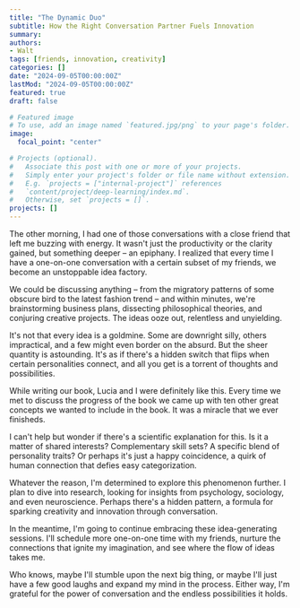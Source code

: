 ```yaml
---
title: "The Dynamic Duo"
subtitle: How the Right Conversation Partner Fuels Innovation
summary: 
authors:
- Walt
tags: [friends, innovation, creativity]
categories: []
date: "2024-09-05T00:00:00Z"
lastMod: "2024-09-05T00:00:00Z"
featured: true
draft: false

# Featured image
# To use, add an image named `featured.jpg/png` to your page's folder. 
image:
  focal_point: "center"

# Projects (optional).
#   Associate this post with one or more of your projects.
#   Simply enter your project's folder or file name without extension.
#   E.g. `projects = ["internal-project"]` references 
#   `content/project/deep-learning/index.md`.
#   Otherwise, set `projects = []`.
projects: []
---
```


The other morning, I had one of those conversations with a close friend that left me buzzing with energy. It wasn't just the productivity or the clarity gained, but something deeper – an epiphany. I realized that every time I have a one-on-one conversation with a certain subset of my friends, we become an unstoppable idea factory.

We could be discussing anything – from the migratory patterns of some obscure bird to the latest fashion trend – and within minutes, we're brainstorming business plans, dissecting philosophical theories, and conjuring creative projects. The ideas ooze out, relentless and unyielding.

It's not that every idea is a goldmine. Some are downright silly, others impractical, and a few might even border on the absurd. But the sheer quantity is astounding. It's as if there's a hidden switch that flips when certain personalities connect, and all you get is a torrent of thoughts and possibilities.

While writing our book, Lucia and I were definitely like this. Every time we met to discuss the progress of the book we came up with ten other great concepts we wanted to include in the book. It was a miracle that we ever finisheds. 

I can't help but wonder if there's a scientific explanation for this. Is it a matter of shared interests? Complementary skill sets? A specific blend of personality traits? Or perhaps it's just a happy coincidence, a quirk of human connection that defies easy categorization.

Whatever the reason, I'm determined to explore this phenomenon further. I plan to dive into research, looking for insights from psychology, sociology, and even neuroscience. Perhaps there's a hidden pattern, a formula for sparking creativity and innovation through conversation.

In the meantime, I'm going to continue embracing these idea-generating sessions. I'll schedule more one-on-one time with my friends, nurture the connections that ignite my imagination, and see where the flow of ideas takes me.

Who knows, maybe I'll stumble upon the next big thing, or maybe I'll just have a few good laughs and expand my mind in the process. Either way, I'm grateful for the power of conversation and the endless possibilities it holds.

